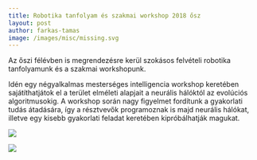 ```yaml
---
title: Robotika tanfolyam és szakmai workshop 2018 ősz
layout: post
author: farkas-tamas
image: /images/misc/missing.svg
---
```


Az őszi félévben is megrendezésre kerül szokásos felvételi robotika tanfolyamunk és a szakmai workshopunk.

Idén egy négyalkalmas mesterséges intelligencia workshop keretében sajátíthatjátok el a terület elméleti alapjait a neurális hálóktól az evolúciós algoritmusokig. A workshop során nagy figyelmet fordítunk a gyakorlati tudás átadására, így a résztvevők programoznak is majd neurális hálókat, illetve egy kisebb gyakorlati feladat keretében kipróbálhatják magukat.

![](/images/posts/tanfolyam-2018_2.png)

![](/images/posts/workshop-2018_2.png)

